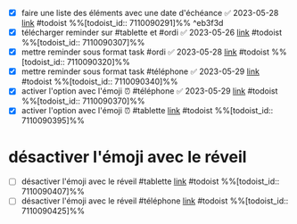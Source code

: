 - [x] faire une liste des éléments avec une date d'échéance ✅ 2023-05-28 [link](https://todoist.com/showTask?id=7110090291) #todoist %%[todoist_id:: 7110090291]%%
 ^eb3f3d
 - [x] télécharger reminder sur #tablette et #ordi ✅ 2023-05-26 [link](https://todoist.com/showTask?id=7110090307) #todoist %%[todoist_id:: 7110090307]%%
- [x] mettre reminder sous format task #ordi ✅ 2023-05-28 [link](https://todoist.com/showTask?id=7110090320) #todoist %%[todoist_id:: 7110090320]%%
- [x] mettre reminder sous format task #téléphone ✅ 2023-05-29 [link](https://todoist.com/showTask?id=7110090340) #todoist %%[todoist_id:: 7110090340]%%
- [x] activer l'option avec l'émoji ⏰ #téléphone ✅ 2023-05-29 [link](https://todoist.com/showTask?id=7110090370) #todoist %%[todoist_id:: 7110090370]%%
- [x] activer l'option avec l'émoji ⏰ #tablette  [link](https://todoist.com/showTask?id=7110090395) #todoist %%[todoist_id:: 7110090395]%%
# désactiver l'émoji avec le réveil
- [ ] désactiver l'émoji avec le réveil #tablette  [link](https://todoist.com/showTask?id=7110090407) #todoist %%[todoist_id:: 7110090407]%%
- [ ] désactiver l'émoji avec le réveil #téléphone  [link](https://todoist.com/showTask?id=7110090425) #todoist %%[todoist_id:: 7110090425]%%